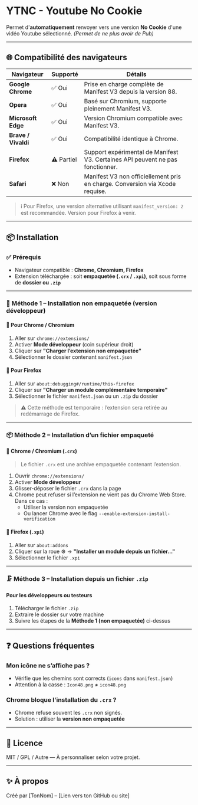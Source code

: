 # YTNC - Youtube No Cookie

Permet d'**automatiquement** renvoyer vers une version **No Cookie** d'une vidéo Youtube sélectionné. _(Permet de ne plus avoir de Pub)_

---

## 🌐 Compatibilité des navigateurs

| Navigateur          | Supporté   | Détails                                                                        |
| ------------------- | ---------- | ------------------------------------------------------------------------------ |
| **Google Chrome**   | ✅ Oui     | Prise en charge complète de Manifest V3 depuis la version 88.                  |
| **Opera**           | ✅ Oui     | Basé sur Chromium, supporte pleinement Manifest V3.                            |
| **Microsoft Edge**  | ✅ Oui     | Version Chromium compatible avec Manifest V3.                                  |
| **Brave / Vivaldi** | ✅ Oui     | Compatibilité identique à Chrome.                                              |
| **Firefox**         | ⚠️ Partiel | Support expérimental de Manifest V3. Certaines API peuvent ne pas fonctionner. |
| **Safari**          | ❌ Non     | Manifest V3 non officiellement pris en charge. Conversion via Xcode requise.   |

> ℹ️ Pour Firefox, une version alternative utilisant `manifest_version: 2` est recommandée. Version pour Firefox à venir.

---

## 📦 Installation

### ✅ Prérequis

- Navigateur compatible : **Chrome, Chromium, Firefox**
- Extension téléchargée : soit **empaquetée (`.crx` / `.xpi`)**, soit sous forme de **dossier ou `.zip`**

---

### 🔧 Méthode 1 – Installation non empaquetée (version développeur)

#### 🧭 Pour **Chrome / Chromium**

1. Aller sur `chrome://extensions/`
2. Activer **Mode développeur** (coin supérieur droit)
3. Cliquer sur **"Charger l’extension non empaquetée"**
4. Sélectionner le dossier contenant `manifest.json`

#### 🦊 Pour **Firefox**

1. Aller sur `about:debugging#/runtime/this-firefox`
2. Cliquer sur **"Charger un module complémentaire temporaire"**
3. Sélectionner le fichier `manifest.json` ou un `.zip` du dossier

> ⚠️ Cette méthode est temporaire : l’extension sera retirée au redémarrage de Firefox.

---

### 📦 Méthode 2 – Installation d’un fichier empaqueté

#### 🧭 Chrome / Chromium (`.crx`)

> Le fichier `.crx` est une archive empaquetée contenant l’extension.

1. Ouvrir `chrome://extensions/`
2. Activer **Mode développeur**
3. Glisser-déposer le fichier `.crx` dans la page
4. Chrome peut refuser si l’extension ne vient pas du Chrome Web Store. Dans ce cas :
   - Utiliser la version non empaquetée
   - Ou lancer Chrome avec le flag `--enable-extension-install-verification`

#### 🦊 Firefox (`.xpi`)

1. Aller sur `about:addons`
2. Cliquer sur la roue ⚙️ → **"Installer un module depuis un fichier…"**
3. Sélectionner le fichier `.xpi`

---

### 🗜️ Méthode 3 – Installation depuis un fichier `.zip`

#### Pour les développeurs ou testeurs

1. Télécharger le fichier `.zip`
2. Extraire le dossier sur votre machine
3. Suivre les étapes de la **Méthode 1 (non empaquetée)** ci-dessus

---

## ❓ Questions fréquentes

### Mon icône ne s’affiche pas ?

- Vérifie que les chemins sont corrects (`icons` dans `manifest.json`)
- Attention à la casse : `Icon48.png` ≠ `icon48.png`

### Chrome bloque l'installation du `.crx` ?

- Chrome refuse souvent les `.crx` non signés.
- Solution : utiliser la **version non empaquetée**

---

## 📃 Licence

MIT / GPL / Autre — À personnaliser selon votre projet.

---

## ✨ À propos

Créé par [TonNom] – [Lien vers ton GitHub ou site]

